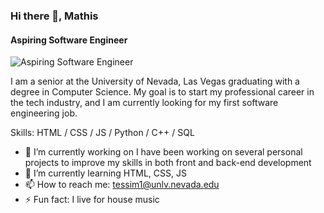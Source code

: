 ### Hi there 👋, Mathis
#### Aspiring Software Engineer
![Aspiring Software Engineer](https://arturssmirnovs.github.io/github-profile-readme-generator/images/banner.png)

I am a senior at the University of Nevada, Las Vegas graduating with a degree in Computer Science. My goal is to start my professional career in the tech industry, and I am currently looking for my first software engineering job.

Skills: HTML / CSS / JS / Python / C++ / SQL

- 🔭 I’m currently working on I have been working on several personal projects to improve my skills in both front and back-end development 
- 🌱 I’m currently learning HTML, CSS, JS 
- 📫 How to reach me: tessim1@unlv.nevada.edu 
- ⚡ Fun fact: I live for house music 
